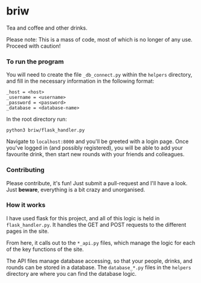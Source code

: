 # briw
Tea and coffee and other drinks.

Please note: This is a mass of code, most of which is no longer of any use. Proceed with caution!

### To run the program
You will need to create the file `_db_connect.py` within the `helpers` directory, and fill in the necessary information in the following format:

```
_host = <host>
_username = <username>
_password = <password>
_database = <database-name>
```
In the root directory run:

```python3 briw/flask_handler.py```

Navigate to `localhost:8000` and you'll be greeted with a login page. Once you've logged in (and possibly registered), you will be able to add your favourite drink, then start new rounds with your friends and colleagues.

### Contributing
Please contribute, it's fun! Just submit a pull-request and I'll have a look. Just __beware__, everything is a bit crazy and unorganised.

### How it works
I have used flask for this project, and all of this logic is held in `flask_handler.py`. It handles the GET and POST requests to the different pages in the site.

From here, it calls out to the `*_api.py` files, which manage the logic for each of the key functions of the site.

The API files manage database accessing, so that your people, drinks, and rounds can be stored in a database. The `database_*.py` files in the `helpers` directory are where you can find the database logic.
